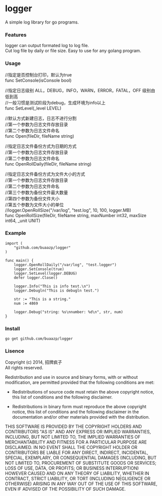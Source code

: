 logger
======

A simple log library for go programs.

### Features

logger can output formated log to log file.  
Cut log file by daily or file size.
Easy to use for any golang program.

### Usage

//指定是否控制台打印，默认为true  
func SetConsole(isConsole bool)

//指定日志级别  ALL，DEBUG，INFO，WARN，ERROR，FATAL，OFF 级别由低到高  
//一般习惯是测试阶段为debug，生成环境为info以上  
func SetLevel(_level LEVEL)

//默认方式新建日志，日志不进行分割  
//第一个参数为日志文件存放目录  
//第二个参数为日志文件命名  
func Open(fileDir, fileName string)

//指定日志文件备份方式为日期的方式  
//第一个参数为日志文件存放目录  
//第二个参数为日志文件命名  
func OpenRollDaily(fileDir, fileName string)

//指定日志文件备份方式为文件大小的方式  
//第一个参数为日志文件存放目录  
//第二个参数为日志文件命名  
//第三个参数为备份文件最大数量  
//第四个参数为备份文件大小  
//第五个参数为文件大小的单位  
//logger.OpenRollSize("/var/log", "test.log", 10, 100, logger.MB)  
func OpenRollSize(fileDir, fileName string, maxNumber int32, maxSize int64, _unit UNIT)

### Example

```
import (
	"github.com/buaazp/logger"
)

func main() {
	logger.OpenRollDaily("/var/log", "test.logger")
	logger.SetConsole(true)
	logger.SetLevel(logger.DEBUG)
	defer logger.Close()
	
	logger.Info("This is info test.\n")
	logger.Debugln("This is debugln test.")
	
	str := "This is a string."
	num := 4869
	
	logger.Debug("string: %s\nnumber: %d\n", str, num)	
}

```


### Install

```
go get github.com/buaazp/logger
```

### Lisence


Copyright (c) 2014, 招牌疯子  
All rights reserved.

Redistribution and use in source and binary forms, with or without modification, are permitted provided that the following conditions are met:

* Redistributions of source code must retain the above copyright notice, this
  list of conditions and the following disclaimer.

* Redistributions in binary form must reproduce the above copyright notice,
  this list of conditions and the following disclaimer in the documentation
  and/or other materials provided with the distribution.

THIS SOFTWARE IS PROVIDED BY THE COPYRIGHT HOLDERS AND CONTRIBUTORS "AS IS" AND ANY EXPRESS OR IMPLIED WARRANTIES, INCLUDING, BUT NOT LIMITED TO, THE IMPLIED WARRANTIES OF MERCHANTABILITY AND FITNESS FOR A PARTICULAR PURPOSE ARE DISCLAIMED. IN NO EVENT SHALL THE COPYRIGHT HOLDER OR CONTRIBUTORS BE LIABLE FOR ANY DIRECT, INDIRECT, INCIDENTAL, SPECIAL, EXEMPLARY, OR CONSEQUENTIAL DAMAGES (INCLUDING, BUT NOT LIMITED TO, PROCUREMENT OF SUBSTITUTE GOODS OR SERVICES; LOSS OF USE, DATA, OR PROFITS; OR BUSINESS INTERRUPTION) HOWEVER CAUSED AND ON ANY THEORY OF LIABILITY, WHETHER IN CONTRACT, STRICT LIABILITY, OR TORT (INCLUDING NEGLIGENCE OR OTHERWISE) ARISING IN ANY WAY OUT OF THE USE OF THIS SOFTWARE, EVEN IF ADVISED OF THE POSSIBILITY OF SUCH DAMAGE.
